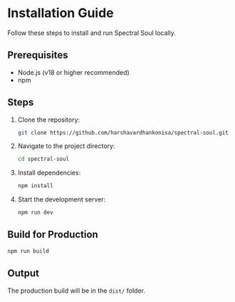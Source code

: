 # Installation Guide

Follow these steps to install and run Spectral Soul locally.

## Prerequisites

- Node.js (v18 or higher recommended)
- npm

## Steps

1. Clone the repository:
   ```bash
   git clone https://github.com/harshavardhankonisa/spectral-soul.git
   ```
2. Navigate to the project directory:
   ```bash
   cd spectral-soul
   ```
3. Install dependencies:
   ```bash
   npm install
   ```
4. Start the development server:
   ```bash
   npm run dev
   ```

## Build for Production

```bash
npm run build
```

## Output

The production build will be in the `dist/` folder.
